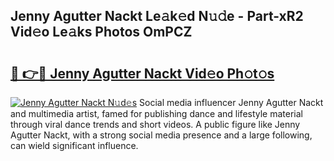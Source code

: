 ## Jenny Agutter Nackt Le𝚊k𝚎d N𝚞𝚍e - Part-xR2 Vid𝚎o Le𝚊ks Photos OmPCZ

# <h2><a href="http://fbaawew.evod.top/?m=Jenny+Agutter+Nackt">🔗 👉🔴 Jenny Agutter Nackt Vid𝚎o Ph𝚘t𝚘s</a></h2>

[![Jenny Agutter Nackt N𝚞d𝚎s](https://i.imgur.com/8V9OHl7.gif)](http://fbaawew.evod.top/?m=Jenny+Agutter+Nackt)
Social media influencer Jenny Agutter Nackt and multimedia artist, famed for publishing dance and lifestyle material through viral dance trends and short videos. A public figure like Jenny Agutter Nackt, with a strong social media presence and a large following, can wield significant influence. 
